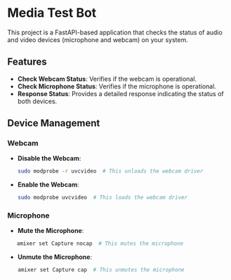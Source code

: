 # Media Test Bot

This project is a FastAPI-based application that checks the status of audio and video devices (microphone and webcam) on your system.

## Features

- **Check Webcam Status**: Verifies if the webcam is operational.
- **Check Microphone Status**: Verifies if the microphone is operational.
- **Response Status**: Provides a detailed response indicating the status of both devices.

## Device Management

### Webcam

- **Disable the Webcam**:

  ```bash
  sudo modprobe -r uvcvideo  # This unloads the webcam driver

  ```

- **Enable the Webcam**:

  ```bash
  sudo modprobe uvcvideo  # This loads the webcam driver

  ```

### Microphone

- **Mute the Microphone**:

```bash
   amixer set Capture nocap  # This mutes the microphone


```

- **Unmute the Microphone**:

  ```bash
  amixer set Capture cap  # This unmutes the microphone


  ```
